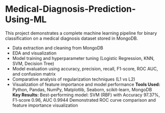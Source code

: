 # Medical-Diagnosis-Prediction-Using-ML
This project demonstrates a complete machine learning pipeline for binary classification on a medical diagnosis dataset stored in MongoDB.
- Data extraction and cleaning from MongoDB
- EDA and visualization
- Model training and hyperparameter tuning (Logistic Regression, KNN, SVM, Decision Tree)
- Model evaluation using accuracy, precision, recall, F1-score, ROC AUC, and confusion matrix
- Comparative analysis of regularization techniques (L1 vs L2)
- Visualization of feature importance and model performance
**Tools Used:** Python, Pandas, NumPy, Matplotlib, Seaborn, scikit-learn, MongoDB
  **Key Results:**
  Best-performing model: SVM (RBF) with Accuracy 97.37%, F1-score 0.96, AUC 0.9944
  Demonstrated ROC curve comparison and feature importance visualization
